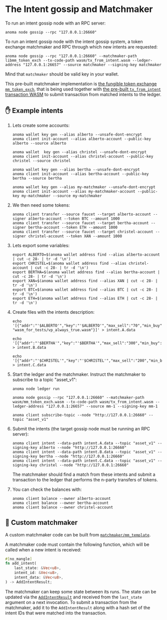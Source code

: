 # The Intent gossip and Matchmaker

To run an intent gossip node with an RPC server:

```shell
anoma node gossip --rpc "127.0.0.1:26660"
```

To run an intent gossip node with the intent gossip system, a token exchange matchmaker and RPC through which new intents are requested:

```shell
anoma node gossip --rpc "127.0.0.1:26660" --matchmaker-path libmm_token_exch --tx-code-path wasm/tx_from_intent.wasm --ledger-address "127.0.0.1:26657" --source matchmaker --signing-key matchmaker
```

Mind that `matchmaker` should be valid key in your wallet.

This pre-built matchmaker implementation is [the fungible token exchange `mm_token_exch`](https://github.com/anoma/anoma/blob/master/wasm/wasm_source/src/mm_token_exch.rs), that is being used together with [the pre-built `tx_from_intent` transaction WASM](https://github.com/anoma/anoma/blob/master/wasm/wasm_source/src/lib.rs) to submit transaction from matched intents to the ledger.

## ✋ Example intents

1) Lets create some accounts:
   ```
   anoma wallet key gen --alias alberto --unsafe-dont-encrypt
   anoma client init-account --alias alberto-account --public-key alberto --source alberto

   anoma wallet  key gen --alias christel --unsafe-dont-encrypt
   anoma client init-account --alias christel-account --public-key christel --source christel

   anoma wallet key gen --alias bertha --unsafe-dont-encrypt
   anoma client init-account --alias bertha-account --public-key bertha --source bertha
   
   anoma wallet key gen --alias my-matchmaker --unsafe-dont-encrypt
   anoma client init-account --alias my-matchmaker-account --public-key my-matchmaker --source my-matchmaker
   ```

1) We then need some tokens:

   ```
   anoma client transfer --source faucet --target alberto-account --signer alberto-account --token BTC --amount 1000
   anoma client transfer --source faucet --target bertha-account --signer bertha-account --token ETH --amount 1000
   anoma client transfer --source faucet --target christel-account --signer christel-account --token XAN --amount 1000
   ```

2) Lets export some variables:

   ```shell
   export ALBERTO=$(anoma wallet address find --alias alberto-account | cut -c 28- | tr -d '\n')
   export CHRISTEL=$(anoma wallet address find --alias christel-account | cut -c 28- | tr -d '\n')
   export BERTHA=$(anoma wallet address find --alias bertha-account | cut -c 28- | tr -d '\n')
   export XAN=$(anoma wallet address find --alias XAN | cut -c 28- | tr -d '\n')
   export BTC=$(anoma wallet address find --alias BTC | cut -c 28- | tr -d '\n')
   export ETH=$(anoma wallet address find --alias ETH | cut -c 28- | tr -d '\n')
   ```

3) Create files with the intents description:

   ```shell
   echo '[{"addr":"'$ALBERTO'","key":"'$ALBERTO'","max_sell":"70","min_buy":"100","rate_min":"2","token_buy":"'$XAN'","token_sell":"'$BTC'","vp_path": "wasm_for_tests/vp_always_true.wasm"}]' > intent.A.data
   
   echo '[{"addr":"'$BERTHA'","key":"'$BERTHA'","max_sell":"300","min_buy":"50","rate_min":"0.7","token_buy":"'$BTC'","token_sell":"'$ETH'"}]' > intent.B.data

   echo '[{"addr":"'$CHRISTEL'","key":"'$CHRISTEL'","max_sell":"200","min_buy":"20","rate_min":"0.5","token_buy":"'$ETH'","token_sell":"'$XAN'"}]' > intent.C.data
   ```

3) Start the ledger and the matchmaker. Instruct the matchmaker to subscribe to a topic "asset_v1":

   ```shell
   anoma node ledger run
   
   anoma node gossip --rpc "127.0.0.1:26660" --matchmaker-path wasm/mm_token_exch.wasm --tx-code-path wasm/tx_from_intent.wasm --ledger-address "127.0.0.1:26657" --source mm-1 --signing-key mm-1
   
   anoma client subscribe-topic --node "http://127.0.0.1:26660" --topic "asset_v1"
   ```

5) Submit the intents (the target gossip node must be running an RPC server):

   ```shell
   anoma client intent --data-path intent.A.data --topic "asset_v1" --signing-key alberto --node "http://127.0.0.1:26660"
   anoma client intent --data-path intent.B.data --topic "asset_v1" --signing-key bertha --node "http://127.0.0.1:26660"
   anoma client intent --data-path intent.C.data --topic "asset_v1" --signing-key christel --node "http://127.0.0.1:26660"
   ```

   The matchmaker should find a match from these intents and submit a transaction to the ledger that performs the n-party transfers of tokens.
   
6) You can check the balances with:

   ```
   anoma client balance --owner alberto-account
   anoma client balance --owner bertha-account
   anoma client balance --owner christel-account
   ```

## 🤝 Custom matchmaker

A custom matchmaker code can be built from [`matchmaker/mm_template`](https://github.com/anoma/anoma/tree/master/matchmaker/mm_template).

A matchmaker code must contain the following function, which will be called when a new intent is received:

```rust
#[no_mangle]
fn add_intent(
    last_state: &Vec<u8>,
    intent_id: &Vec<u8>,
    intent_data: &Vec<u8>,
) -> AddIntentResult;
```

The matchmaker can keep some state between its runs. The state can be updated via the [`AddIntentResult`](https://docs.anoma.network/rustdoc/anoma/types/matchmaker/struct.AddIntentResult.html) and received from the `last_state` argument on a next invocation. To submit a transaction from the matchmaker, add it to the `AddIntentResult` along with a hash set of the intent IDs that were matched into the transaction.
